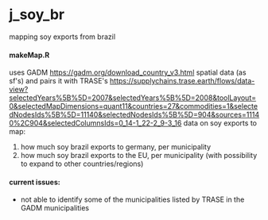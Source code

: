 # j_soy_br
mapping soy exports from brazil

#### makeMap.R
uses GADM <https://gadm.org/download_country_v3.html> spatial data (as sf's) and pairs it with TRASE's <https://supplychains.trase.earth/flows/data-view?selectedYears%5B%5D=2007&selectedYears%5B%5D=2008&toolLayout=0&selectedMapDimensions=quant11&countries=27&commodities=1&selectedNodesIds%5B%5D=11140&selectedNodesIds%5B%5D=904&sources=11140%2C904&selectedColumnsIds=0_14-1_22-2_9-3_16>
data on soy exports to map:
1) how much soy brazil exports to germany, per municipality
2) how much soy brazil exports to the EU, per municipality
(with possibility to expand to other countries/regions)

#### current issues:
- not able to identify some of the municipalities listed by TRASE in the GADM municipalities
